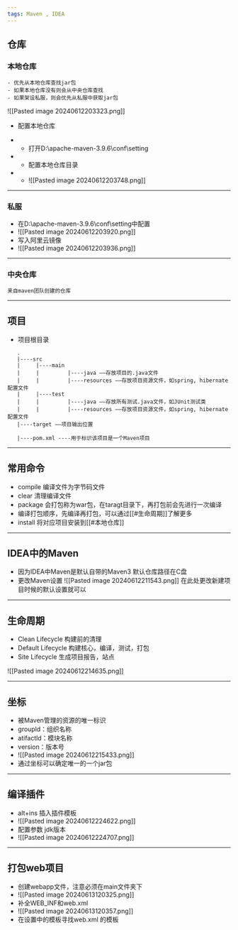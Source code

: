 ```yaml
---
tags: Maven , IDEA
---
```


## 仓库

### 本地仓库
	- 优先从本地仓库查找jar包
	- 如果本地仓库没有则会从中央仓库查找
	- 如果架设私服，则会优先从私服中获取jar包

![[Pasted image 20240612203323.png]]

- 配置本地仓库

- - 打开D:\apache-maven-3.9.6\conf\setting
-  - 配置本地仓库目录
-  - ![[Pasted image 20240612203748.png]]
---
### 私服
   - 在D:\apache-maven-3.9.6\conf\setting中配置
-  ![[Pasted image 20240612203920.png]]
-  写入阿里云镜像
-  ![[Pasted image 20240612203936.png]]

---
### 中央仓库
    来自maven团队创建的仓库

---
## 项目

- 项目根目录
```
   .
   |----src  
   |     |----main  
   |     |         |----java ——存放项目的.java文件  
   |     |         |----resources ——存放项目资源文件，如spring, hibernate配置文件  
   |     |----test  
   |     |         |----java ——存放所有测试.java文件，如JUnit测试类  
   |     |         |----resources ——存放项目资源文件，如spring, hibernate配置文件  
   |----target ——项目输出位置

   |----pom.xml ----用于标识该项目是一个Maven项目
```

---
## 常用命令

- compile 编译文件为字节码文件
- clear 清理编译文件
- package 会打包称为war包，在taragt目录下，再打包前会先进行一次编译
- 编译打包顺序，先编译再打包，可以通过[[#生命周期]]了解更多
- install 将对应项目安装到[[#本地仓库]]

---
## IDEA中的Maven
- 因为IDEA中Maven是默认自带的Maven3
 默认仓库路径在C盘
 - 更改Maven设置
 ![[Pasted image 20240612211543.png]]
 在此处更改新建项目时候的默认设置就可以


---
## 生命周期

- Clean Lifecycle 构建前的清理
- Default Lifecycle 构建核心，编译，测试，打包
- Site Lifecycle 生成项目报告，站点

![[Pasted image 20240612214635.png]]

---

## 坐标

 - 被Maven管理的资源的唯一标识
 - groupld：组织名称
 - atifactld：模块名称
 - version：版本号
 - ![[Pasted image 20240612215433.png]]
 - 通过坐标可以确定唯一的一个jar包

---

## 编译插件

- alt+ins 插入插件模板
- ![[Pasted image 20240612224622.png]]
- 配置参数 jdk版本
- ![[Pasted image 20240612224707.png]]

---

## 打包web项目

- 创建webapp文件，注意必须在main文件夹下
- ![[Pasted image 20240613120325.png]]
- 补全WEB_INF和web.xml
- ![[Pasted image 20240613120357.png]]
- 在设置中的模板寻找web.xml 的模板